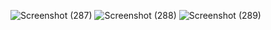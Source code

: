 ![Screenshot (287)](https://github.com/sivavaddi52/-Netflex.Welcome/assets/152489792/ef0f4488-2dfc-44a0-b3e2-c8f66445130e)
![Screenshot (288)](https://github.com/sivavaddi52/-Netflex.Welcome/assets/152489792/f472f0c7-17a8-4284-a75d-e3aa77efba4c)
![Screenshot (289)](https://github.com/sivavaddi52/-Netflex.Welcome/assets/152489792/9a026dff-a29c-4cf4-ac5f-452a8fabc63f)
